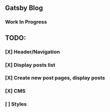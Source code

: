 ## Gatsby Blog

### Work In Progress

## TODO:
### [X] Header/Navigation
### [X] Display posts list
### [X] Create new post pages, display posts
### [X] CMS
### [ ] Styles
